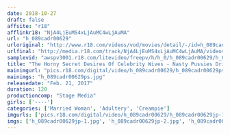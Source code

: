 ```yaml
---
date: 2018-10-27
draft: false
affsite: "r18"
afflinkr18: "NjA4LjEuMS4xLjAuMC4wLjAuMA"
url: "h_089cadr00629"
urloriginal: "http://www.r18.com/videos/vod/movies/detail/-/id=h_089cadr00629"
urlfinal: "http://media.r18.com/track/NjA4LjEuMS4xLjAuMC4wLjAuMA/videos/vod/movies/detail/-/id=h_089cadr00629"
samplevid: "awspv3001.r18.com/litevideo/freepv/h/h_0/h_089cadr00629/h_089cadr00629_dmb_w.mp4"
title: "The Horny Secret Desires Of Celebrity Wives - Nasty Pussies Dripping Love Juicy Get Hammered And Get Creampies"
mainimgurl: "pics.r18.com/digital/video/h_089cadr00629/h_089cadr00629ps.jpg"
mainimgs: "h_089cadr00629ps.jpg"
releasedate: "Feb. 21, 2017"
duration: 120
productioncomp: "Stage Media"
girls: ['----']
categories: ['Married Woman', 'Adultery', 'Creampie']
imgurls: ['pics.r18.com/digital/video/h_089cadr00629/h_089cadr00629jp-1.jpg', 'pics.r18.com/digital/video/h_089cadr00629/h_089cadr00629jp-2.jpg', 'pics.r18.com/digital/video/h_089cadr00629/h_089cadr00629jp-3.jpg', 'pics.r18.com/digital/video/h_089cadr00629/h_089cadr00629jp-4.jpg', 'pics.r18.com/digital/video/h_089cadr00629/h_089cadr00629jp-5.jpg', 'pics.r18.com/digital/video/h_089cadr00629/h_089cadr00629jp-6.jpg', 'pics.r18.com/digital/video/h_089cadr00629/h_089cadr00629jp-7.jpg', 'pics.r18.com/digital/video/h_089cadr00629/h_089cadr00629jp-8.jpg', 'pics.r18.com/digital/video/h_089cadr00629/h_089cadr00629jp-9.jpg', 'pics.r18.com/digital/video/h_089cadr00629/h_089cadr00629jp-10.jpg', 'pics.r18.com/digital/video/h_089cadr00629/h_089cadr00629jp-11.jpg', 'pics.r18.com/digital/video/h_089cadr00629/h_089cadr00629jp-12.jpg', 'pics.r18.com/digital/video/h_089cadr00629/h_089cadr00629jp-13.jpg', 'pics.r18.com/digital/video/h_089cadr00629/h_089cadr00629jp-14.jpg', 'pics.r18.com/digital/video/h_089cadr00629/h_089cadr00629jp-15.jpg', 'pics.r18.com/digital/video/h_089cadr00629/h_089cadr00629jp-16.jpg', 'pics.r18.com/digital/video/h_089cadr00629/h_089cadr00629jp-17.jpg', 'pics.r18.com/digital/video/h_089cadr00629/h_089cadr00629jp-18.jpg', 'pics.r18.com/digital/video/h_089cadr00629/h_089cadr00629jp-19.jpg', 'pics.r18.com/digital/video/h_089cadr00629/h_089cadr00629jp-20.jpg']
imgs: ['h_089cadr00629jp-1.jpg', 'h_089cadr00629jp-2.jpg', 'h_089cadr00629jp-3.jpg', 'h_089cadr00629jp-4.jpg', 'h_089cadr00629jp-5.jpg', 'h_089cadr00629jp-6.jpg', 'h_089cadr00629jp-7.jpg', 'h_089cadr00629jp-8.jpg', 'h_089cadr00629jp-9.jpg', 'h_089cadr00629jp-10.jpg', 'h_089cadr00629jp-11.jpg', 'h_089cadr00629jp-12.jpg', 'h_089cadr00629jp-13.jpg', 'h_089cadr00629jp-14.jpg', 'h_089cadr00629jp-15.jpg', 'h_089cadr00629jp-16.jpg', 'h_089cadr00629jp-17.jpg', 'h_089cadr00629jp-18.jpg', 'h_089cadr00629jp-19.jpg', 'h_089cadr00629jp-20.jpg']
---
```

